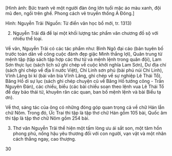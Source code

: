 [Hình ảnh: Bức tranh vẽ một người đàn ông lớn tuổi mặc áo màu xanh, đội mũ đen, ngồi trên ghế. Phong cách vẽ truyền thống Á Đông.]

Hình: Nguyễn Trãi
(Nguồn: Từ điển văn học bổ mới, tr. 1313)

2. Nguyễn Trãi đã để lại một khối lượng tác phẩm văn chương đồ sộ với nhiều thể loại.

Về văn, Nguyễn Trãi có các tác phẩm như: Bình Ngô đại cáo (bản tuyên bố trước toàn dân về công cuộc đánh đẹp giặc Minh thắng lợi), Quân trung từ mệnh tập (tập sách tập hợp các thư từ và mệnh lệnh trong quân đội), Lam Sơn thực lục (sách lịch sử ghi chép về cuộc khởi nghĩa Lam Sơn), Dư địa chí (sách ghi chép về địa lí nước Việt), Chí Linh sơn phú (bài phú núi Chí Linh), Vĩnh Lăng bi kí (bài văn bia Vĩnh Lăng, ghi chép về sự nghiệp Lê Thái Tổ), Băng Hồ di sự lục (sách ghi chép chuyện cũ về Băng Hồ tướng công - Trần Nguyên Đán), các chiếu, biểu (các bài chiếu soan theo lệnh vua Lê Thái Tổ để dạy bảo thái tử, khuyên răn các quan, ban bố mệnh lệnh và bài Biểu tạ ơn).

Về thơ, sáng tác của ông có những đóng góp quan trọng cả về chữ Hán lẫn chữ Nôm. Trong đó, Ức Trai thi tập là tập thơ chữ Hán gồm 105 bài, Quốc âm thi tập là tập thơ chữ Nôm gồm 254 bài.

3. Thơ văn Nguyễn Trãi thể hiện một tấm lòng ưu ái sắt son, một tâm hồn phong phú, nồng hậu yêu thương đối với con người, vạn vật và một nhân cách thẳng ngay, cao thượng.

30